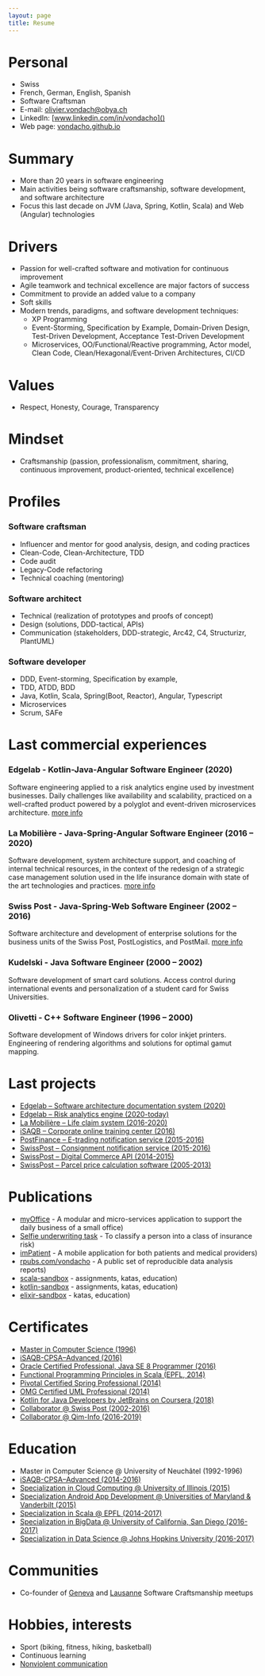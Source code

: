 ```yaml
---
layout: page
title: Resume
---
```


# Personal
* Swiss
* French, German, English, Spanish
* Software Craftsman
* E-mail: [olivier.vondach@obya.ch]()
* LinkedIn: [www.linkedin.com/in/vondacho]()
* Web page: [vondacho.github.io]()

# Summary
* More than 20 years in software engineering
* Main activities being software craftsmanship, software development, and software architecture
* Focus this last decade on JVM (Java, Spring, Kotlin, Scala) and Web (Angular) technologies

# Drivers
* Passion for well-crafted software and motivation for continuous improvement
* Agile teamwork and technical excellence are major factors of success
* Commitment to provide an added value to a company
* Soft skills
* Modern trends, paradigms, and software development techniques:
  * XP Programming
  * Event-Storming, Specification by Example, Domain-Driven Design, Test-Driven Development, Acceptance Test-Driven Development
  * Microservices, OO/Functional/Reactive programming, Actor model, Clean Code, Clean/Hexagonal/Event-Driven Architectures, CI/CD

# Values
* Respect, Honesty, Courage, Transparency

# Mindset
* Craftsmanship (passion, professionalism, commitment, sharing, continuous improvement, product-oriented, technical excellence)

# Profiles

### Software craftsman
* Influencer and mentor for good analysis, design, and coding practices
* Clean-Code, Clean-Architecture, TDD
* Code audit
* Legacy-Code refactoring
* Technical coaching (mentoring)

### Software architect
* Technical (realization of prototypes and proofs of concept)
* Design (solutions, DDD-tactical, APIs)
* Communication (stakeholders, DDD-strategic, Arc42, C4, Structurizr, PlantUML)

### Software developer
* DDD, Event-storming, Specification by example, 
* TDD, ATDD, BDD
* Java, Kotlin, Scala, Spring(Boot, Reactor), Angular, Typescript
* Microservices
* Scrum, SAFe

# Last commercial experiences

### Edgelab - Kotlin-Java-Angular Software Engineer (2020)
Software engineering applied to a risk analytics engine used by investment businesses. Daily challenges like availability and scalability, practiced on a well-crafted product powered by a polyglot and event-driven microservices architecture. [more info](/experience/edgelab.md)

### La Mobilière - Java-Spring-Angular Software Engineer (2016 – 2020)
Software development, system architecture support, and coaching of internal technical resources, in the context of the redesign of a strategic case management solution used in the life insurance domain with state of the art technologies and practices. [more info](/experience/mobiliere.md)

### Swiss Post - Java-Spring-Web Software Engineer (2002 – 2016)
Software architecture and development of enterprise solutions for the business units of the Swiss Post, PostLogistics, and PostMail. [more info](/experience/swisspost.md)

### Kudelski - Java Software Engineer (2000 – 2002)
Software development of smart card solutions. Access control during international events and personalization of a student card for Swiss Universities.

### Olivetti - C++ Software Engineer (1996 – 2000)
Software development of Windows drivers for color inkjet printers. Engineering of rendering algorithms and solutions for optimal gamut mapping.

# Last projects
* [Edgelab – Software architecture documentation system (2020)](/projects/edgelab-c4.md)
* [Edgelab – Risk analytics engine (2020-today)](/projects/edgelab-risk-analytics.md)
* [La Mobilière – Life claim system (2016-2020)](/projects/mobiliere-lcs.md)
* [iSAQB – Corporate online training center (2016)](/projects/isaqb.md)
* [PostFinance – E-trading notification service (2015-2016)](/projects/postfinance-e-trading.md)
* [SwissPost – Consignment notification service (2015-2016)](/projects/swisspost-notifica.md)
* [SwissPost – Digital Commerce API (2014-2015)](/projects/swisspost-wedec.md)
* [SwissPost – Parcel price calculation software (2005-2013)](/projects/swisspost-paprica.md)

# Publications
* [myOffice](https://bitbucket.org/noiasquad/workspace/projects/MYO) - A modular and micro-services application to support the daily business of a small office)
* [Selfie underwriting task]() - To classify a person into a class of insurance risk)
* [imPatient](https://bitbucket.org/noiasquad/impatient/src/master/) - A mobile application for both patients and medical providers)
* [rpubs.com/vondacho](https://www.rpubs.com/vondacho) - A public set of reproducible data analysis reports)
* [scala-sandbox](https://bitbucket.org/noiasquad/workspace/projects/SCAL) - assignments, katas, education)
* [kotlin-sandbox](https://bitbucket.org/noiasquad/workspace/projects/KOTS) - assignments, katas, education)
* [elixir-sandbox](https://bitbucket.org/noiasquad/workspace/projects/ES) - katas, education)

# Certificates
* [Master in Computer Science (1996)](https://bit.ly/3t9mrFx)
* [iSAQB-CPSA–Advanced (2016)](https://bit.ly/2PKFuYh)
* [Oracle Certified Professional, Java SE 8 Programmer (2016)](https://bit.ly/3g2vCE2)
* [Functional Programming Principles in Scala (EPFL, 2014)](https://bit.ly/328dlwN)
* [Pivotal Certified Spring Professional (2014)](https://bit.ly/3mH6wLZ)
* [OMG Certified UML Professional (2014)](https://bit.ly/3t86sr2)
* [Kotlin for Java Developers by JetBrains on Coursera (2018)](https://bit.ly/39XmYmj)
* [Collaborator @ Swiss Post (2002-2016)](https://bit.ly/3mCBqFm)
* [Collaborator @ Qim-Info (2016-2019)](https://bit.ly/3g2wad4)

# Education
* Master in Computer Science @ University of Neuchâtel (1992-1996)
* [iSAQB-CPSA–Advanced (2014-2016)](https://www.isaqb.org/certifications/cpsa-certifications/cpsa-advanced-level/)
* [Specialization in Cloud Computing @ University of Illinois (2015)](https://www.coursera.org/specializations/cloud-computing)
* [Specialization Android App Development @ Universities of Maryland & Vanderbilt (2015)](https://www.coursera.org/specializations/android-app-development)
* [Specialization in Scala @ EPFL (2014-2017)](https://www.coursera.org/specializations/scala)
* [Specialization in BigData @ University of California, San Diego (2016-2017)](https://www.coursera.org/specializations/big-data)
* [Specialization in Data Science @ Johns Hopkins University (2016-2017)](https://www.coursera.org/specializations/jhu-data-science)

# Communities
* Co-founder of [Geneva](https://www.meetup.com/fr-FR/Geneva-software-Craftsmanship/) and [Lausanne](https://www.meetup.com/fr-FR/Lausanne-Software-Craftsmanship-Meetup-Group) Software Craftsmanship meetups

# Hobbies, interests
* Sport (biking, fitness, hiking, basketball)
* Continuous learning
* [Nonviolent communication](https://en.wikipedia.org/wiki/Nonviolent_Communication)
